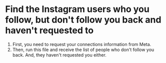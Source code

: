 # Find the Instagram users who you follow, but don't follow you back and haven't requested to
1) First, you need to request your connections information from Meta. 
2) Then, run this file and receive the list of people who don't follow you back. And, they haven't requested you either.
